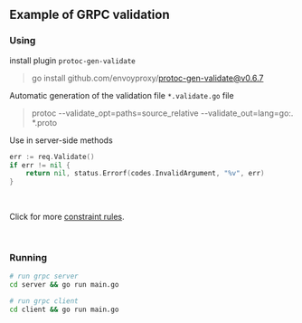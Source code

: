 ## Example of GRPC validation

### Using

install plugin `protoc-gen-validate`

> go install github.com/envoyproxy/protoc-gen-validate@v0.6.7

Automatic generation of the validation file `*.validate.go` file

> protoc --validate_opt=paths=source_relative --validate_out=lang=go:. *.proto

Use in server-side methods

```go
err := req.Validate()
if err != nil {
    return nil, status.Errorf(codes.InvalidArgument, "%v", err)
}
```

<br>

Click for more [constraint rules](proto/constraint_rules.md).

<br>

### Running

```bash
# run grpc server
cd server && go run main.go

# run grpc client
cd client && go run main.go
```